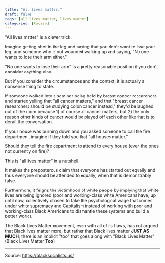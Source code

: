 ```yaml
---
title: "All lives matter."
draft: false
tags: [all lives matter, lives matter]
categories: [Racism]
---
```


"All lives matter" is a clever trick.  
  
Imagine getting shot in the leg and saying that you don't want to lose your leg, and someone who is not wounded walking up and saying, "No one wants to lose their arm either."  
  
"No one wants to lose their arm" is a pretty reasonable position if you don't consider anything else.  
  
But if you consider the circumstances and the context, it is actually a nonsense thing to state.  
  
If someone walked into a seminar being held by breast cancer researchers and started yelling that "all cancer matters," and that "breast cancer researchers should be studying colon cancer instead," they'd be laughed out of the room because 1) of course all cancer matters, but 2) the only reason other kinds of cancer would be played off each other like that is to derail the conversation.  
  
If your house was burning down and you asked someone to call the fire department, imagine if they told you that "all houses matter."  
  
Should they tell the fire department to attend to every house (even the ones not currently on fire)?  
  
This is "all lives matter" in a nutshell.  
  
It makes the preposterous claim that everyone has started out equally and thus everyone should be attended to equally, when that is demonstrably false.  
  
Furthermore, it feigns the victimhood of white people by implying that white lives are being ignored (poor and working-class white Americans have, up until now, collectively chosen to take the psychological wage that comes under white supremacy and Capitalism instead of working with poor and working-class Black Americans to dismantle these systems and build a better world).  
  
The Black Lives Matter movement, even with all of its flaws, has not argued that Black lives matter more, but rather that Black lives matter **JUST AS MUCH**; there is an implicit "too" that goes along with "Black Lives Matter" (Black Lives Matter **Too**).

----
Source: https://blacksocialists.us/

